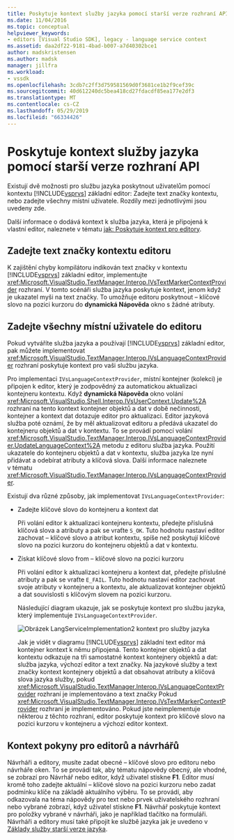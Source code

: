 ```yaml
---
title: Poskytuje kontext služby jazyka pomocí starší verze rozhraní API | Dokumentace Microsoftu
ms.date: 11/04/2016
ms.topic: conceptual
helpviewer_keywords:
- editors [Visual Studio SDK], legacy - language service context
ms.assetid: daa2df22-9181-4bad-b007-a7d40302bce1
author: madskristensen
ms.author: madsk
manager: jillfra
ms.workload:
- vssdk
ms.openlocfilehash: 3cdb7c2ff3d759581569d0f3681ce1b2f9cef39c
ms.sourcegitcommit: 40d612240dc5bea418cd27fdacdf85ea177e2df3
ms.translationtype: MT
ms.contentlocale: cs-CZ
ms.lasthandoff: 05/29/2019
ms.locfileid: "66334426"
---
```

# <a name="provide-a-language-service-context-by-using-the-legacy-api"></a>Poskytuje kontext služby jazyka pomocí starší verze rozhraní API
Existují dvě možnosti pro službu jazyka poskytnout uživatelům pomocí kontextu [!INCLUDE[vsprvs](../code-quality/includes/vsprvs_md.md)] základní editor: Zadejte text značky kontextu, nebo zadejte všechny místní uživatele. Rozdíly mezi jednotlivými jsou uvedeny zde.

 Další informace o dodává kontext k služba jazyka, která je připojená k vlastní editor, naleznete v tématu [jak: Poskytuje kontext pro editory](../extensibility/how-to-provide-context-for-editors.md).

## <a name="provide-text-marker-context-to-the-editor"></a>Zadejte text značky kontextu editoru
 K zajištění chyby kompilátoru indikován text značky v kontextu [!INCLUDE[vsprvs](../code-quality/includes/vsprvs_md.md)] základní editor, implementujte <xref:Microsoft.VisualStudio.TextManager.Interop.IVsTextMarkerContextProvider> rozhraní. V tomto scénáři služba jazyka poskytuje kontext, jenom když je ukazatel myši na text značky. To umožňuje editoru poskytnout – klíčové slovo na pozici kurzoru do **dynamická Nápověda** okno s žádné atributy.

## <a name="provide-all-user-context-to-the-editor"></a>Zadejte všechny místní uživatele do editoru
 Pokud vytváříte služba jazyka a používají [!INCLUDE[vsprvs](../code-quality/includes/vsprvs_md.md)] základní editor, pak můžete implementovat <xref:Microsoft.VisualStudio.TextManager.Interop.IVsLanguageContextProvider> rozhraní poskytuje kontext pro vaši službu jazyka.

 Pro implementaci `IVsLanguageContextProvider`, místní kontejner (kolekci) je připojen k editor, který je zodpovědný za automatickou aktualizaci kontejneru kontextu. Když **dynamická Nápověda** okno volání <xref:Microsoft.VisualStudio.Shell.Interop.IVsUserContext.Update%2A> rozhraní na tento kontext kontejner objektů a dat v době nečinnosti, kontejner a kontext dat dotazuje editor pro aktualizaci. Editor jazyková služba poté oznámí, že by měl aktualizovat editoru a předává ukazatel do kontejneru objektů a dat v kontextu. To se provádí pomocí volání <xref:Microsoft.VisualStudio.TextManager.Interop.IVsLanguageContextProvider.UpdateLanguageContext%2A> metodu z editoru služba jazyka. Použití ukazatele do kontejneru objektů a dat v kontextu, služba jazyka lze nyní přidávat a odebírat atributy a klíčová slova. Další informace naleznete v tématu <xref:Microsoft.VisualStudio.TextManager.Interop.IVsLanguageContextProvider>.

 Existují dva různé způsoby, jak implementovat `IVsLanguageContextProvider`:

- Zadejte klíčové slovo do kontejneru a kontext dat

   Při volání editor k aktualizaci kontejneru kontextu, předejte příslušná klíčová slova a atributy a pak se vraťte `S_OK`. Tuto hodnotu nastaví editor zachovat – klíčové slovo a atribut kontextu, spíše než poskytují klíčové slovo na pozici kurzoru do kontejneru objektů a dat v kontextu.

- Získat klíčové slovo from – klíčové slovo na pozici kurzoru

   Při volání editor k aktualizaci kontejneru a kontext dat, předejte příslušné atributy a pak se vraťte `E_FAIL`. Tuto hodnotu nastaví editor zachovat svoje atributy v kontejneru a kontextu, ale aktualizovat kontejner objektů a dat souvislosti s klíčovým slovem na pozici kurzoru.

  Následující diagram ukazuje, jak se poskytuje kontext pro službu jazyka, který implementuje `IVsLanguageContextProvider`.

  ![Obrázek LangServiceImplementation2](../extensibility/media/vslanguageservice2.gif "vsLanguageService2") kontext pro služby jazyka

  Jak je vidět v diagramu [!INCLUDE[vsprvs](../code-quality/includes/vsprvs_md.md)] základní text editor má kontejner kontext k němu připojená. Tento kontejner objektů a dat kontextu odkazuje na tři samostatné kontext kontejnery objektů a dat: služba jazyka, výchozí editor a text značky. Na jazykové služby a text značky kontext kontejnery objektů a dat obsahovat atributy a klíčová slova jazyka služby, pokud <xref:Microsoft.VisualStudio.TextManager.Interop.IVsLanguageContextProvider> rozhraní je implementováno a text značky Pokud <xref:Microsoft.VisualStudio.TextManager.Interop.IVsTextMarkerContextProvider> rozhraní je implementováno. Pokud jste neimplementuje některou z těchto rozhraní, editor poskytuje kontext pro klíčové slovo na pozici kurzoru v kontejneru a výchozí editor kontext.

## <a name="context-guidelines-for-editors-and-designers"></a>Kontext pokyny pro editorů a návrhářů
 Návrháři a editory, musíte zadat obecné – klíčové slovo pro editoru nebo návrháře oken. To se provádí tak, aby tématu nápovědy obecný, ale vhodné, se zobrazí pro Návrhář nebo editor, když uživatel stiskne **F1**. Editor musí kromě toho zadejte aktuální – klíčové slovo na pozici kurzoru nebo zadat podmínku klíče na základě aktuálního výběru. To se provádí, aby odkazovala na téma nápovědy pro text nebo prvek uživatelského rozhraní nebo vybrané zobrazí, když uživatel stiskne **F1**. Návrhář poskytuje kontext pro položky vybrané v návrháři, jako je například tlačítko na formuláři. Návrháři a editory musí také připojit ke službě jazyka jak je uvedeno v [Základy služby starší verze jazyka](../extensibility/internals/legacy-language-service-essentials.md).